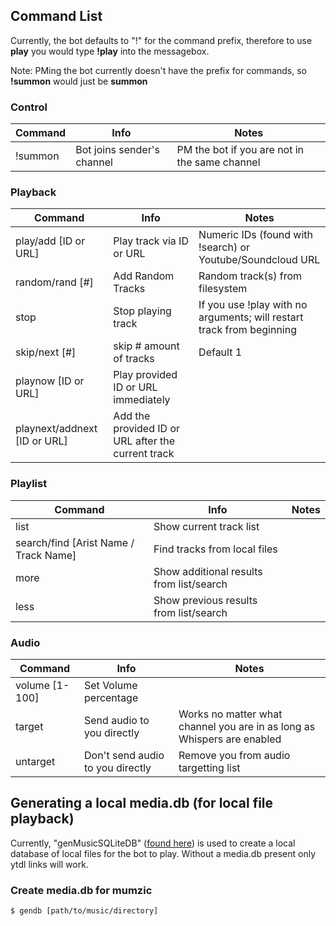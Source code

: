 ## Command List
Currently, the bot defaults to "!" for the command prefix, therefore to use **play** you would type **!play** into the messagebox.

Note: PMing the bot currently doesn't have the prefix for commands, so **!summon** would just be **summon**

### Control
| Command | Info                      | Notes                                         |
|---------|---------------------------|-----------------------------------------------|
| !summon | Bot joins sender's channel| PM the bot if you are not in the same channel | 

### Playback
| Command                      | Info                                               | Notes                                                                 |
|------------------------------|----------------------------------------------------|-----------------------------------------------------------------------|
| play/add [ID or URL]         | Play track via ID or URL                           | Numeric IDs (found with !search) or Youtube/Soundcloud URL           |
| random/rand [#]              | Add Random Tracks                                  | Random track(s) from filesystem                                       |
| stop                         | Stop playing track                                 | If you use !play with no arguments; will restart track from beginning |
| skip/next [#]                | skip # amount of tracks                            | Default 1                                                             |
| playnow  [ID or URL]         | Play provided ID or URL immediately                |                                                                       |
| playnext/addnext [ID or URL] | Add the provided ID or URL after the current track |                                                                       |


### Playlist
| Command                               | Info                                     | Notes |
|---------------------------------------|------------------------------------------|-------|
| list                                  | Show current track list                  |       |
| search/find [Arist Name / Track Name] | Find tracks from local files             |       |
| more                                  | Show additional results from list/search |       |
| less                                  | Show previous results from list/search   |       |

### Audio
| Command          | Info                                  | Notes                                                                     |
|------------------|---------------------------------------|---------------------------------------------------------------------------|
| volume [1-100]   | Set Volume percentage                 |                                                                           |
| target           | Send audio to you directly            | Works no matter what channel you are in as long as Whispers are enabled   |
| untarget         | Don't send audio to you directly      | Remove you from audio targetting list                                     |

## Generating a local media.db (for local file playback)

Currently, "genMusicSQLiteDB" ([found here](https://github.com/iotku/genMusicSQLiteDB)) is used to create a local database of local files for the bot to play.
Without a media.db present only ytdl links will work.

### Create media.db for mumzic
`$ gendb [path/to/music/directory]`
